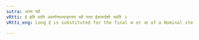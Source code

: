 ```yaml
---
sutra: अस्य च्वौ
vRtti: ई इति वर्तते अवर्णान्तस्याङ्गस्य च्वौ परत ईकारादेशो भवति ॥
vRtti_eng: Long ई is substituted for the final अ or आ of a Nominal stem, before the Adverbial affix च्वि (V. 4. 50).

---
```

